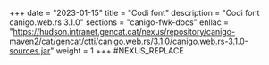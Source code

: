 +++
date        = "2023-01-15"
title       = "Codi font"
description = "Codi font canigo.web.rs 3.1.0"
sections    = "canigo-fwk-docs"
enllac		= "https://hudson.intranet.gencat.cat/nexus/repository/canigo-maven2/cat/gencat/ctti/canigo.web.rs/3.1.0/canigo.web.rs-3.1.0-sources.jar"
weight		= 1
+++
#NEXUS_REPLACE